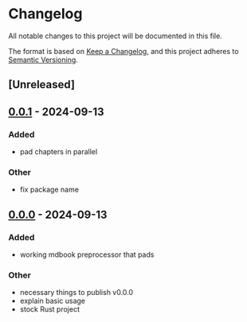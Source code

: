 # Changelog

All notable changes to this project will be documented in this file.

The format is based on [Keep a Changelog](https://keepachangelog.com/en/1.0.0/),
and this project adheres to [Semantic Versioning](https://semver.org/spec/v2.0.0.html).

## [Unreleased]

## [0.0.1](https://github.com/SichangHe/mdbook_header_footer/compare/v0.0.0...v0.0.1) - 2024-09-13

### Added

- pad chapters in parallel

### Other

- fix package name

## [0.0.0](https://github.com/SichangHe/mdbook_header_footer/releases/tag/v0.0.0) - 2024-09-13

### Added

- working mdbook preprocessor that pads

### Other

- necessary things to publish v0.0.0
- explain basic usage
- stock Rust project
